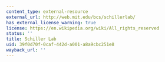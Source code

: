 ```yaml
---
content_type: external-resource
external_url: http://web.mit.edu/bcs/schillerlab/
has_external_license_warning: true
license: https://en.wikipedia.org/wiki/All_rights_reserved
status: ''
title: Schiller Lab
uid: 39f0d70f-0caf-442d-a001-a8a9cbc251e8
wayback_url: ''
---
```

